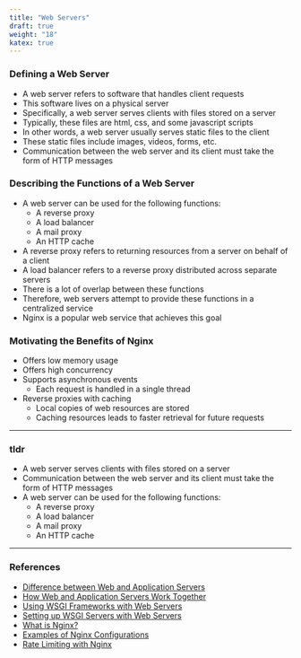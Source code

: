 ```yaml
---
title: "Web Servers"
draft: true
weight: "18"
katex: true
---
```


### Defining a Web Server
- A web server refers to software that handles client requests
- This software lives on a physical server
- Specifically, a web server serves clients with files stored on a server
- Typically, these files are html, css, and some javascript scripts
- In other words, a web server usually serves static files to the client
- These static files include images, videos, forms, etc.
- Communication between the web server and its client must take the form of HTTP messages

### Describing the Functions of a Web Server
- A web server can be used for the following functions:
	- A reverse proxy
	- A load balancer
	- A mail proxy
	- An HTTP cache
- A reverse proxy refers to returning resources from a server on behalf of a client
- A load balancer refers to a reverse proxy distributed across separate servers
- There is a lot of overlap between these functions
- Therefore, web servers attempt to provide these functions in a centralized service
- Nginx is a popular web service that achieves this goal

### Motivating the Benefits of Nginx
- Offers low memory usage
- Offers high concurrency
- Supports asynchronous events
	- Each request is handled in a single thread
- Reverse proxies with caching
	- Local copies of web resources are stored
	- Caching resources leads to faster retrieval for future requests

---

### tldr
- A web server serves clients with files stored on a server
- Communication between the web server and its client must take the form of HTTP messages
- A web server can be used for the following functions:
	- A reverse proxy
	- A load balancer
	- A mail proxy
	- An HTTP cache

---

### References
- [Difference between Web and Application Servers](https://stackoverflow.com/a/35360821/12777044)
- [How Web and Application Servers Work Together](https://www.nginx.com/resources/glossary/application-server-vs-web-server/)
- [Using WSGI Frameworks with Web Servers](https://stackoverflow.com/a/12798019/12777044)
- [Setting up WSGI Servers with Web Servers](https://stackoverflow.com/a/8691337/12777044)
- [What is Nginx?](https://kinsta.com/knowledgebase/what-is-nginx/)
- [Examples of Nginx Configurations](https://www.nginx.com/resources/wiki/start/topics/examples/full/)
- [Rate Limiting with Nginx](https://www.nginx.com/blog/rate-limiting-nginx/)
